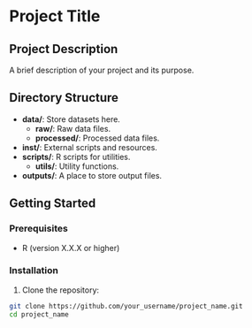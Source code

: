 # Project Title

## Project Description

A brief description of your project and its purpose.

## Directory Structure

- **data/**: Store datasets here.
  - **raw/**: Raw data files.
  - **processed/**: Processed data files.
- **inst/**: External scripts and resources.
- **scripts/**: R scripts for utilities.
  - **utils/**: Utility functions.
- **outputs/**: A place to store output files.

## Getting Started

### Prerequisites

- R (version X.X.X or higher)

### Installation

1. Clone the repository:

```bash
git clone https://github.com/your_username/project_name.git
cd project_name
```
